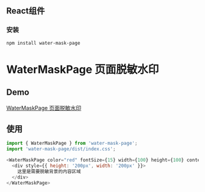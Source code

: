 
## React组件

### 安装
```bash
npm install water-mask-page
```

# WaterMaskPage 页面脱敏水印

## Demo
[WaterMaskPage 页面脱敏水印]([demo](https://houchaowei.github.io/water-mask/src-components-water-mask-page-water-mask-page/))
## 使用
```js
import { WaterMaskPage } from 'water-mask-page';
import 'water-mask-page/dist/index.css';

<WaterMaskPage color="red" fontSize={15} width={100} height={100} content={`脱敏内容`}>
  <div style={{ height: '200px', width: '200px' }}>
    这里是需要脱敏背景的内容区域
  </div>
</WaterMaskPage>
```

